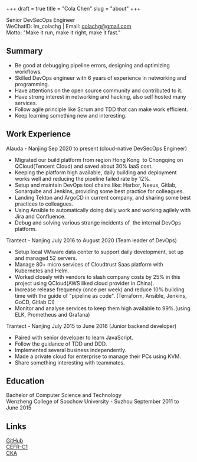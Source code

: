 +++
draft = true
title = "Cola Chen"
slug = "about"
+++

Senior DevSecOps Engineer  
WeChatID: Im_colachg | Email: colachg@gmail.com  
Motto: "Make it run, make it right, make it fast."  
## Summary
- Be good at debugging pipeline errors, designing and optimizing workflows.
- Skilled DevOps engineer with 6 years of experience in networking and programming.
- Have attentions on the open source community and contributed to it.
- Have strong interest in networking and hacking, also self hosted many services.
- Follow agile principle like Scrum and TDD that can make work efficient.
- Keep learning something new and interesting.

## Work Experience
Alauda - Nanjing Sep 2020 to present (cloud-native DevSecOps Engineer)
- Migrated our build platform from region Hong Kong  to Chongqing on QCloud(Tencent Cloud) and saved about 30% IaaS cost.
- Keeping the platform high available, daily building and deployment works well and reducing the pipeline failed rate by 12%.
- Setup and maintain DevOps tool chains like: Harbor, Nexus, Gitlab, Sonarqube and Jenkins, providing some best practice for colleagues.
- Landing Tekton and ArgoCD in current company, and sharing some best practices to colleagues.
- Using Ansible to automatically doing daily work and working agilely with Jira and Confluence.
- Debug and solving various strange incidents of  the internal DevOps platform.

Trantect - Nanjing July 2016 to August 2020 (Team leader of DevOps)
- Setup local VMware data center to support daily development, set up and managed 52 servers.
- Manage 80+ micro services of Cloudtrust Saas platform with Kubernetes and Helm.
- Worked closely with vendors to slash company costs by 25% in this project using QCloud(AWS liked cloud provider in China).
- Increase release frequency (once per week) and reduce 10% building time with the guide of "pipeline as code". (Terraform, Ansible, Jenkins, GoCD, Gitlab CI)
- Monitor and analyse services to keep them high available to 99%.(using ELK, Prometheus and Grafana)

Trantect - Nanjing July 2015 to June 2016 (Junior backend developer)
- Paired with senior developer to learn JavaScript.
- Follow the guidance of TDD and DDD.
- Implemented several business independently.
- Made a private cloud for enterprise to manage their PCs using KVM.
- Share something interesting with teammates.

## Education
Bachelor of Computer Science and Technology  
Wenzheng College of Soochow University - Suzhou September 2011 to June 2015

## Links
[GitHub](https://github.com/colachg)  
[CEFR-C1](https://www.efset.org/cert/1EfbRQ)  
[CKA](https://ti-user-certificates.s3.amazonaws.com/e0df7fbf-a057-42af-8a1f-590912be5460/5408452c-8558-4803-b55c-18a2a385d220-gang-chen-certified-kubernetes-administrator-china-exam-cka-cn-certificate.pdf)